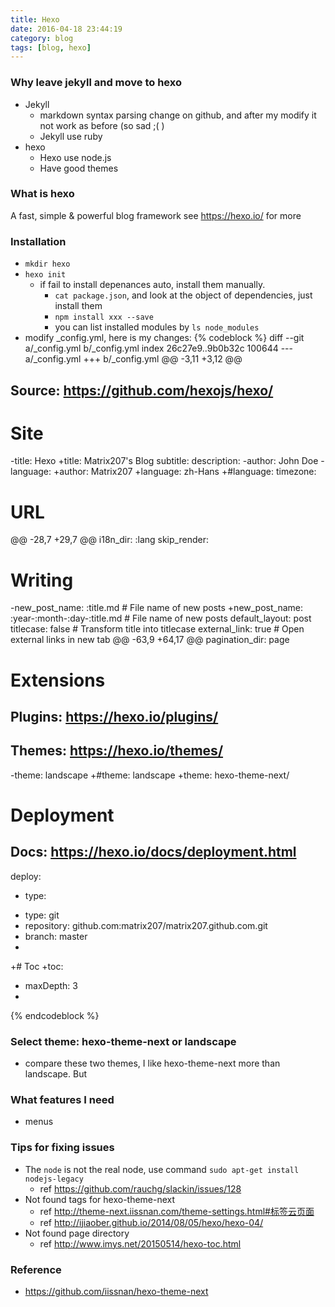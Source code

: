 ```yaml
---
title: Hexo
date: 2016-04-18 23:44:19
category: blog
tags: [blog, hexo]
---
```


### Why leave jekyll and move to hexo
* Jekyll
  - markdown syntax parsing change on github, and after my modify it not work as 
    before (so sad ;( )
  - Jekyll use ruby
* hexo
  - Hexo use node.js
  - Have good themes

### What is hexo
A fast, simple & powerful blog framework
see <https://hexo.io/> for more

### Installation
* `mkdir hexo`
* `hexo init`
  - if fail to install depenances auto, install them manually.
    + `cat package.json`, and look at the object of dependencies, just install them
    + `npm install xxx --save`
    + you can list installed modules by `ls node_modules`
* modify _config.yml, here is my changes:
{% codeblock %}
diff --git a/_config.yml b/_config.yml
index 26c27e9..9b0b32c 100644
--- a/_config.yml
+++ b/_config.yml
@@ -3,11 +3,12 @@
 ## Source: https://github.com/hexojs/hexo/
 
 # Site
-title: Hexo
+title: Matrix207's Blog
 subtitle:
 description:
-author: John Doe
-language:
+author: Matrix207
+language: zh-Hans
+#language:
 timezone:
 
 # URL
@@ -28,7 +29,7 @@ i18n_dir: :lang
 skip_render:
 
 # Writing
-new_post_name: :title.md # File name of new posts
+new_post_name: :year-:month-:day-:title.md # File name of new posts
 default_layout: post
 titlecase: false # Transform title into titlecase
 external_link: true # Open external links in new tab
@@ -63,9 +64,17 @@ pagination_dir: page
 # Extensions
 ## Plugins: https://hexo.io/plugins/
 ## Themes: https://hexo.io/themes/
-theme: landscape
+#theme: landscape
+theme: hexo-theme-next/
 
 # Deployment
 ## Docs: https://hexo.io/docs/deployment.html
 deploy:
-  type:
+  type: git
+  repository: github.com:matrix207/matrix207.github.com.git
+  branch: master
+
+# Toc
+toc:
+  maxDepth: 3
+
{% endcodeblock %}

### Select theme: hexo-theme-next or landscape
* compare these two themes, I like hexo-theme-next more than landscape. But 

### What features I need
* menus

### Tips for fixing issues
* The `node` is not the real node, use command `sudo apt-get install nodejs-legacy`
  - ref <https://github.com/rauchg/slackin/issues/128>
* Not found tags for hexo-theme-next 
  - ref <http://theme-next.iissnan.com/theme-settings.html#标签云页面>
  - ref <http://ijiaober.github.io/2014/08/05/hexo/hexo-04/>
* Not found page directory
  - ref <http://www.imys.net/20150514/hexo-toc.html>

### Reference
* <https://github.com/iissnan/hexo-theme-next>
